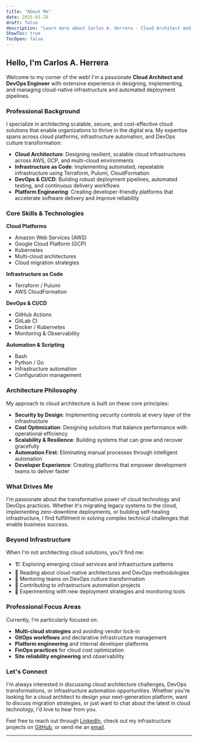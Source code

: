 ```yaml
---
title: "About Me"
date: 2025-01-28
draft: false
description: "Learn more about Carlos A. Herrera - Cloud Architect and DevOps Engineer"
ShowToc: true
TocOpen: false
---
```


## Hello, I'm Carlos A. Herrera

Welcome to my corner of the web! I'm a passionate **Cloud Architect and DevOps Engineer** with extensive experience in designing, implementing, and managing cloud-native infrastructure and automated deployment pipelines.

### Professional Background

I specialize in architecting scalable, secure, and cost-effective cloud solutions that enable organizations to thrive in the digital era. My expertise spans across cloud platforms, infrastructure automation, and DevOps culture transformation:

- **Cloud Architecture**: Designing resilient, scalable cloud infrastructures across AWS, GCP, and multi-cloud environments
- **Infrastructure as Code**: Implementing automated, repeatable infrastructure using Terraform, Pulumi, CloudFormation 
- **DevOps & CI/CD**: Building robust deployment pipelines, automated testing, and continuous delivery workflows
- **Platform Engineering**: Creating developer-friendly platforms that accelerate software delivery and improve reliability

### Core Skills & Technologies

<div class="skills-grid">

**Cloud Platforms**
- Amazon Web Services (AWS)
- Google Cloud Platform (GCP)
- Kubernetes
- Multi-cloud architectures
- Cloud migration strategies

**Infrastructure as Code**
- Terraform / Pulumi
- AWS CloudFormation

**DevOps & CI/CD**
- GitHub Actions
- GitLab CI
- Docker / Kubernetes
- Monitoring & Observability

**Automation & Scripting**
- Bash
- Python / Go
- Infrastructure automation
- Configuration management

</div>

### Architecture Philosophy

My approach to cloud architecture is built on these core principles:

- **Security by Design**: Implementing security controls at every layer of the infrastructure
- **Cost Optimization**: Designing solutions that balance performance with operational efficiency
- **Scalability & Resilience**: Building systems that can grow and recover gracefully
- **Automation First**: Eliminating manual processes through intelligent automation
- **Developer Experience**: Creating platforms that empower development teams to deliver faster

### What Drives Me

I'm passionate about the transformative power of cloud technology and DevOps practices. Whether it's migrating legacy systems to the cloud, implementing zero-downtime deployments, or building self-healing infrastructure, I find fulfillment in solving complex technical challenges that enable business success.

### Beyond Infrastructure

When I'm not architecting cloud solutions, you'll find me:

- 🏗️ Exploring emerging cloud services and infrastructure patterns
- 📖 Reading about cloud-native architectures and DevOps methodologies  
- 🤝 Mentoring teams on DevOps culture transformation
- 🎯 Contributing to infrastructure automation projects
- 🚀 Experimenting with new deployment strategies and monitoring tools

### Professional Focus Areas

Currently, I'm particularly focused on:

- **Multi-cloud strategies** and avoiding vendor lock-in
- **GitOps workflows** and declarative infrastructure management
- **Platform engineering** and internal developer platforms
- **FinOps practices** for cloud cost optimization
- **Site reliability engineering** and observability

### Let's Connect

I'm always interested in discussing cloud architecture challenges, DevOps transformations, or infrastructure automation opportunities. Whether you're looking for a cloud architect to design your next-generation platform, want to discuss migration strategies, or just want to chat about the latest in cloud technology, I'd love to hear from you.

Feel free to reach out through [LinkedIn](https://www.linkedin.com/in/carlosandresherrera), check out my infrastructure projects on [GitHub](https://github.com/Carlos4ndresh), or send me an [email](mailto:contact@carlosaherrera.com).

---